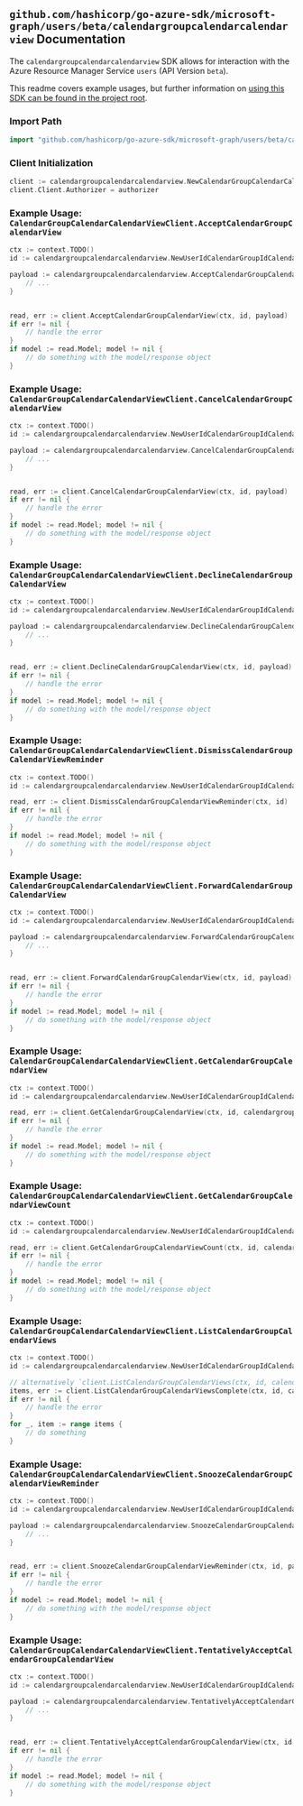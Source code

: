 
## `github.com/hashicorp/go-azure-sdk/microsoft-graph/users/beta/calendargroupcalendarcalendarview` Documentation

The `calendargroupcalendarcalendarview` SDK allows for interaction with the Azure Resource Manager Service `users` (API Version `beta`).

This readme covers example usages, but further information on [using this SDK can be found in the project root](https://github.com/hashicorp/go-azure-sdk/tree/main/docs).

### Import Path

```go
import "github.com/hashicorp/go-azure-sdk/microsoft-graph/users/beta/calendargroupcalendarcalendarview"
```


### Client Initialization

```go
client := calendargroupcalendarcalendarview.NewCalendarGroupCalendarCalendarViewClientWithBaseURI("https://management.azure.com")
client.Client.Authorizer = authorizer
```


### Example Usage: `CalendarGroupCalendarCalendarViewClient.AcceptCalendarGroupCalendarView`

```go
ctx := context.TODO()
id := calendargroupcalendarcalendarview.NewUserIdCalendarGroupIdCalendarIdCalendarViewID("userIdValue", "calendarGroupIdValue", "calendarIdValue", "eventIdValue")

payload := calendargroupcalendarcalendarview.AcceptCalendarGroupCalendarViewRequest{
	// ...
}


read, err := client.AcceptCalendarGroupCalendarView(ctx, id, payload)
if err != nil {
	// handle the error
}
if model := read.Model; model != nil {
	// do something with the model/response object
}
```


### Example Usage: `CalendarGroupCalendarCalendarViewClient.CancelCalendarGroupCalendarView`

```go
ctx := context.TODO()
id := calendargroupcalendarcalendarview.NewUserIdCalendarGroupIdCalendarIdCalendarViewID("userIdValue", "calendarGroupIdValue", "calendarIdValue", "eventIdValue")

payload := calendargroupcalendarcalendarview.CancelCalendarGroupCalendarViewRequest{
	// ...
}


read, err := client.CancelCalendarGroupCalendarView(ctx, id, payload)
if err != nil {
	// handle the error
}
if model := read.Model; model != nil {
	// do something with the model/response object
}
```


### Example Usage: `CalendarGroupCalendarCalendarViewClient.DeclineCalendarGroupCalendarView`

```go
ctx := context.TODO()
id := calendargroupcalendarcalendarview.NewUserIdCalendarGroupIdCalendarIdCalendarViewID("userIdValue", "calendarGroupIdValue", "calendarIdValue", "eventIdValue")

payload := calendargroupcalendarcalendarview.DeclineCalendarGroupCalendarViewRequest{
	// ...
}


read, err := client.DeclineCalendarGroupCalendarView(ctx, id, payload)
if err != nil {
	// handle the error
}
if model := read.Model; model != nil {
	// do something with the model/response object
}
```


### Example Usage: `CalendarGroupCalendarCalendarViewClient.DismissCalendarGroupCalendarViewReminder`

```go
ctx := context.TODO()
id := calendargroupcalendarcalendarview.NewUserIdCalendarGroupIdCalendarIdCalendarViewID("userIdValue", "calendarGroupIdValue", "calendarIdValue", "eventIdValue")

read, err := client.DismissCalendarGroupCalendarViewReminder(ctx, id)
if err != nil {
	// handle the error
}
if model := read.Model; model != nil {
	// do something with the model/response object
}
```


### Example Usage: `CalendarGroupCalendarCalendarViewClient.ForwardCalendarGroupCalendarView`

```go
ctx := context.TODO()
id := calendargroupcalendarcalendarview.NewUserIdCalendarGroupIdCalendarIdCalendarViewID("userIdValue", "calendarGroupIdValue", "calendarIdValue", "eventIdValue")

payload := calendargroupcalendarcalendarview.ForwardCalendarGroupCalendarViewRequest{
	// ...
}


read, err := client.ForwardCalendarGroupCalendarView(ctx, id, payload)
if err != nil {
	// handle the error
}
if model := read.Model; model != nil {
	// do something with the model/response object
}
```


### Example Usage: `CalendarGroupCalendarCalendarViewClient.GetCalendarGroupCalendarView`

```go
ctx := context.TODO()
id := calendargroupcalendarcalendarview.NewUserIdCalendarGroupIdCalendarIdCalendarViewID("userIdValue", "calendarGroupIdValue", "calendarIdValue", "eventIdValue")

read, err := client.GetCalendarGroupCalendarView(ctx, id, calendargroupcalendarcalendarview.DefaultGetCalendarGroupCalendarViewOperationOptions())
if err != nil {
	// handle the error
}
if model := read.Model; model != nil {
	// do something with the model/response object
}
```


### Example Usage: `CalendarGroupCalendarCalendarViewClient.GetCalendarGroupCalendarViewCount`

```go
ctx := context.TODO()
id := calendargroupcalendarcalendarview.NewUserIdCalendarGroupIdCalendarID("userIdValue", "calendarGroupIdValue", "calendarIdValue")

read, err := client.GetCalendarGroupCalendarViewCount(ctx, id, calendargroupcalendarcalendarview.DefaultGetCalendarGroupCalendarViewCountOperationOptions())
if err != nil {
	// handle the error
}
if model := read.Model; model != nil {
	// do something with the model/response object
}
```


### Example Usage: `CalendarGroupCalendarCalendarViewClient.ListCalendarGroupCalendarViews`

```go
ctx := context.TODO()
id := calendargroupcalendarcalendarview.NewUserIdCalendarGroupIdCalendarID("userIdValue", "calendarGroupIdValue", "calendarIdValue")

// alternatively `client.ListCalendarGroupCalendarViews(ctx, id, calendargroupcalendarcalendarview.DefaultListCalendarGroupCalendarViewsOperationOptions())` can be used to do batched pagination
items, err := client.ListCalendarGroupCalendarViewsComplete(ctx, id, calendargroupcalendarcalendarview.DefaultListCalendarGroupCalendarViewsOperationOptions())
if err != nil {
	// handle the error
}
for _, item := range items {
	// do something
}
```


### Example Usage: `CalendarGroupCalendarCalendarViewClient.SnoozeCalendarGroupCalendarViewReminder`

```go
ctx := context.TODO()
id := calendargroupcalendarcalendarview.NewUserIdCalendarGroupIdCalendarIdCalendarViewID("userIdValue", "calendarGroupIdValue", "calendarIdValue", "eventIdValue")

payload := calendargroupcalendarcalendarview.SnoozeCalendarGroupCalendarViewReminderRequest{
	// ...
}


read, err := client.SnoozeCalendarGroupCalendarViewReminder(ctx, id, payload)
if err != nil {
	// handle the error
}
if model := read.Model; model != nil {
	// do something with the model/response object
}
```


### Example Usage: `CalendarGroupCalendarCalendarViewClient.TentativelyAcceptCalendarGroupCalendarView`

```go
ctx := context.TODO()
id := calendargroupcalendarcalendarview.NewUserIdCalendarGroupIdCalendarIdCalendarViewID("userIdValue", "calendarGroupIdValue", "calendarIdValue", "eventIdValue")

payload := calendargroupcalendarcalendarview.TentativelyAcceptCalendarGroupCalendarViewRequest{
	// ...
}


read, err := client.TentativelyAcceptCalendarGroupCalendarView(ctx, id, payload)
if err != nil {
	// handle the error
}
if model := read.Model; model != nil {
	// do something with the model/response object
}
```
